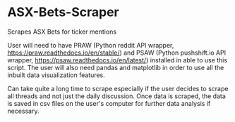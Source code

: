 # ASX-Bets-Scraper
Scrapes ASX Bets for ticker mentions

User will need to have PRAW (Python reddit API wrapper, 
https://praw.readthedocs.io/en/stable/) and PSAW (Python pushshift.io API 
wrapper, https://psaw.readthedocs.io/en/latest/) installed in able to use this 
script. The user will also need pandas and matplotlib in order to use all the 
inbuilt data visualization features. 

Can take quite a long time to scrape especially if the user decides to scrape 
all threads and not just the daily discussion. Once data is scraped, the data 
is saved in csv files on the user's computer for further data analysis if 
necessary. 